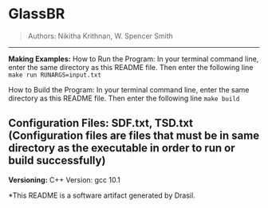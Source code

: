 # GlassBR 
> Authors:  Nikitha Krithnan, W. Spencer Smith
------------------------------------------------------------
**Making Examples:** 
 How to Run the Program:
In your terminal command line, enter the same directory as this README file. Then enter the following line
`make run RUNARGS=input.txt`

How to Build the Program:
In your terminal command line, enter the same directory as this README file. Then enter the following line
`make build`

**Configuration Files:** 
 SDF.txt, TSD.txt
(Configuration files are files that must be in same directory as the executable in order to run or build successfully)
------------------------------------------------------------
**Versioning:** 
 C++ Version: gcc 10.1


*This README is a software artifact generated by Drasil.
